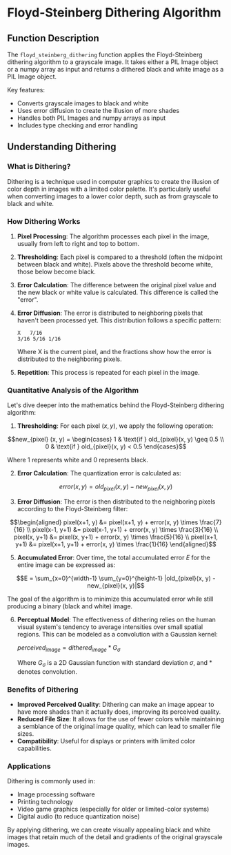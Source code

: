 # Floyd-Steinberg Dithering Algorithm

## Function Description

The `floyd_steinberg_dithering` function applies the Floyd-Steinberg dithering algorithm to a grayscale image. It takes either a PIL Image object or a numpy array as input and returns a dithered black and white image as a PIL Image object.

Key features:
- Converts grayscale images to black and white
- Uses error diffusion to create the illusion of more shades
- Handles both PIL Images and numpy arrays as input
- Includes type checking and error handling

## Understanding Dithering

### What is Dithering?

Dithering is a technique used in computer graphics to create the illusion of color depth in images with a limited color palette. It's particularly useful when converting images to a lower color depth, such as from grayscale to black and white.

### How Dithering Works

1. **Pixel Processing**: The algorithm processes each pixel in the image, usually from left to right and top to bottom.

2. **Thresholding**: Each pixel is compared to a threshold (often the midpoint between black and white). Pixels above the threshold become white, those below become black.

3. **Error Calculation**: The difference between the original pixel value and the new black or white value is calculated. This difference is called the "error".

4. **Error Diffusion**: The error is distributed to neighboring pixels that haven't been processed yet. This distribution follows a specific pattern:

   ```
   X   7/16
   3/16 5/16 1/16
   ```

   Where X is the current pixel, and the fractions show how the error is distributed to the neighboring pixels.

5. **Repetition**: This process is repeated for each pixel in the image.

### Quantitative Analysis of the Algorithm

Let's dive deeper into the mathematics behind the Floyd-Steinberg dithering algorithm:

1. **Thresholding**:
   For each pixel $(x, y)$, we apply the following operation:

$$new_{pixel} (x, y) = \begin{cases}
  1 & \text{if } old_{pixel}(x, y) \geq 0.5 \\
  0 & \text{if } old_{pixel}(x, y) < 0.5 
  \end{cases}$$

   Where 1 represents white and 0 represents black.

2. **Error Calculation**:
   The quantization error is calculated as:

$$error(x, y) = old_{pixel}(x, y) - new_{pixel}(x, y)$$

3. **Error Diffusion**:
   The error is then distributed to the neighboring pixels according to the Floyd-Steinberg filter:

$$\begin{aligned}
    pixel(x+1, y) &= pixel(x+1, y) + error(x, y) \times \frac{7}{16} \\
    pixel(x-1, y+1) &= pixel(x-1, y+1) + error(x, y) \times \frac{3}{16} \\
    pixel(x, y+1) &= pixel(x, y+1) + error(x, y) \times \frac{5}{16} \\
    pixel(x+1, y+1) &= pixel(x+1, y+1) + error(x, y) \times \frac{1}{16}
  \end{aligned}$$

5. **Accumulated Error**:
   Over time, the total accumulated error $E$ for the entire image can be expressed as:

$$E = \sum_{x=0}^{width-1} \sum_{y=0}^{height-1} |old_{pixel}(x, y) - new_{pixel}(x, y)|$$

   The goal of the algorithm is to minimize this accumulated error while still producing a binary (black and white) image.

6. **Perceptual Model**:
   The effectiveness of dithering relies on the human visual system's tendency to average intensities over small spatial regions. This can be modeled as a convolution with a Gaussian kernel:

   $perceived_{image} = dithered_{image} * G_{\sigma}$

   Where $G_{\sigma}$ is a 2D Gaussian function with standard deviation $\sigma$, and $*$ denotes convolution.


### Benefits of Dithering

- **Improved Perceived Quality**: Dithering can make an image appear to have more shades than it actually does, improving its perceived quality.
- **Reduced File Size**: It allows for the use of fewer colors while maintaining a semblance of the original image quality, which can lead to smaller file sizes.
- **Compatibility**: Useful for displays or printers with limited color capabilities.

### Applications

Dithering is commonly used in:
- Image processing software
- Printing technology
- Video game graphics (especially for older or limited-color systems)
- Digital audio (to reduce quantization noise)

By applying dithering, we can create visually appealing black and white images that retain much of the detail and gradients of the original grayscale images.
